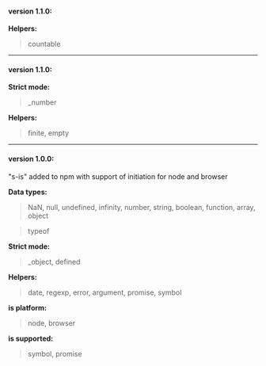 



#### version 1.1.0:


**Helpers:**
> countable

--------------


#### version 1.1.0:

**Strict mode:**
> _number

**Helpers:**
> finite, empty

--------------

#### version 1.0.0:

"s-is" added to npm with support of  initiation for node and browser

**Data types:**
> NaN, null, undefined, infinity, number, string, boolean, function, array, object

> typeof

**Strict mode:**
> _object, defined

**Helpers:**
> date, regexp, error, argument, promise, symbol

**is platform:**
> node, browser

**is supported:**
> symbol, promise